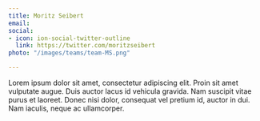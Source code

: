 ```yaml
---
title: Moritz Seibert
email: 
social:
- icon: ion-social-twitter-outline
  link: https://twitter.com/moritzseibert
photo: "/images/teams/team-MS.png"

---
```

Lorem ipsum dolor sit amet, consectetur adipiscing elit. Proin sit amet vulputate augue. Duis auctor lacus id vehicula gravida. Nam suscipit vitae purus et laoreet.
Donec nisi dolor, consequat vel pretium id, auctor in dui. Nam iaculis, neque ac ullamcorper.